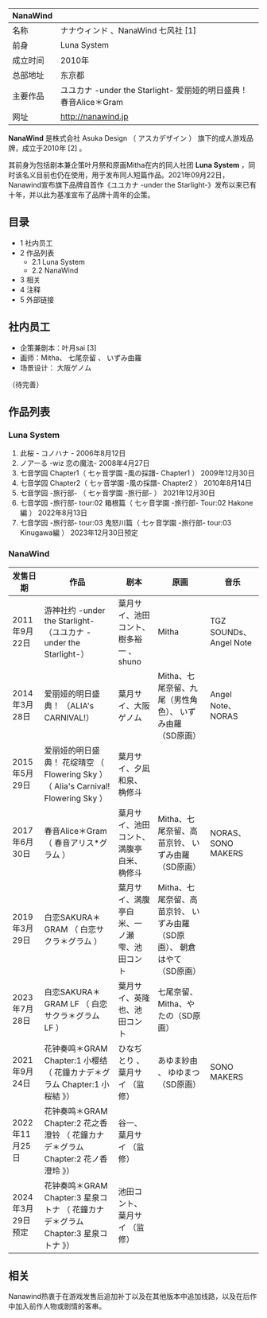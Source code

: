 |  NanaWind  ||
|---|---|
|名称  |  ナナウィンド  、NanaWind  七风社  [1]   |
|前身  |  Luna System   |
|成立时间  |  2010年   |
|总部地址  |  东京都   |
|主要作品  |  ユユカナ -under the Starlight-  爱丽娅的明日盛典！  春音Alice＊Gram   |
|网址  |  http://nanawind.jp   |
  
**NanaWind** 是株式会社  Asuka Design  （  アスカデザイン  ）  旗下的成人游戏品牌，成立于2010年  [2]  。

其前身为包括剧本兼企策叶月祭和原画Mitha在内的同人社团 **Luna System**
，同时该名义目前也仍在使用，用于发布同人短篇作品。2021年09月22日，Nanawind宣布旗下品牌自首作《ユユカナ -under the
Starlight-》发布以来已有十年，并以此为基准宣布了品牌十周年的企策。

##  目录

  * 1  社内员工 
  * 2  作品列表 
    * 2.1  Luna System 
    * 2.2  NanaWind 
  * 3  相关 
  * 4  注释 
  * 5  外部链接 

##  社内员工

  * 企策兼剧本：叶月sai  [3] 
  * 画师：Mitha、  七尾奈留  、  いずみ由羅 
  * 场景设计：  大阪ゲノム 

（待完善）

##  作品列表

###  Luna System

  1. 此桜 - コノハナ -  2006年8月12日 
  2. ノアーる -wiz 恋の魔法-  2008年4月27日 
  3. 七音学园 Chapter1（  七ヶ音学園 -風の採譜- Chapter1  ） 2009年12月30日 
  4. 七音学园 Chapter2（  七ヶ音学園 -風の採譜- Chapter2  ） 2010年8月14日 
  5. 七音学园 -旅行部-  （  七ヶ音学園 -旅行部-  ） 2021年12月30日 
  6. 七音学园 -旅行部- tour:02 箱根篇（  七ヶ音学園 -旅行部- Tour:02 Hakone編  ） 2022年8月13日 
  7. 七音学园 -旅行部- tour:03 鬼怒川篇（  七ヶ音学園 -旅行部- tour:03 Kinugawa編  ） 2023年12月30日预定 

###  NanaWind

|  发售日期  |  作品  |  剧本  |  原画  |  音乐   
---|---|---|---|---  
2011年9月22日  |  游神社约 -under the Starlight-  （ユユカナ -under the Starlight-）  |  葉月サイ、池田コント、樹多裕一  、shuno  |  Mitha  |  TGZ SOUNDs、Angel Note   
2014年3月28日  |  爱丽娅的明日盛典！  （ALIA's CARNIVAL!）  |  葉月サイ、大阪ゲノム  |  Mitha、七尾奈留、九尾（男性角色）、  いずみ由羅  （SD原画）  |  Angel Note、NORAS   
2015年5月29日  |  爱丽娅的明日盛典！  花绽晴空  （  Flowering Sky  ）  （  Alia's Carnival! Flowering Sky  ）  |  葉月サイ、夕凪和泉、桷修斗   
2017年6月30日  |  春音Alice＊Gram  （  春音アリス*グラム  ）  |  葉月サイ、池田コント、満腹亭白米、桷修斗  |  Mitha、七尾奈留、高苗京铃、  いずみ由羅  （SD原画）  |  NORAS、SONO MAKERS   
2019年3月29日  |  白恋SAKURA＊GRAM  （  白恋サクラ＊グラム  ）  |  葉月サイ、満腹亭白米、一ノ瀬雫、池田コント  |  Mitha、七尾奈留、高苗京铃、  いずみ由羅  （SD原画）、  朝倉はやて  （SD原画）   
2023年7月28日  |  白恋SAKURA＊GRAM LF  （  白恋サクラ＊グラム LF  ）  |  葉月サイ、英隆也、池田コント  |  七尾奈留、Mitha、やたの（SD原画）   
2021年9月24日  |  花钟奏鸣＊GRAM  Chapter:1 小樱结  （  花鐘カナデ＊グラム Chapter:1 小桜結  》）  |  ひなぢとり  、  葉月サイ  （监修）  |  あゆま紗由  、  ゆゆまつ  （SD原画）  |  SONO MAKERS   
2022年11月25日  |  花钟奏鸣＊GRAM Chapter:2 花之香澄铃  （  花鐘カナデ＊グラム Chapter:2 花ノ香澄玲  》）  |  谷一、  葉月サイ  （监修）   
2024年3月29日预定  |  花钟奏鸣＊GRAM Chapter:3 星泉コトナ  （  花鐘カナデ＊グラム Chapter:3 星泉コトナ  》）  |  池田コント、  葉月サイ  （监修）   
  
##  相关

Nanawind热衷于在游戏发售后追加补丁以及在其他版本中追加线路，以及在后作中加入前作人物或剧情的客串。